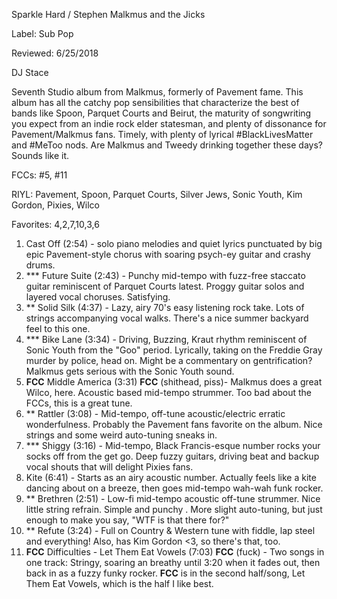 Sparkle Hard / Stephen Malkmus and the Jicks

Label: Sub Pop

Reviewed: 6/25/2018

DJ Stace

Seventh Studio album from Malkmus, formerly of Pavement fame. This album has all the catchy pop sensibilities that characterize the best of bands like Spoon, Parquet Courts and Beirut, the maturity of songwriting you expect from an indie rock elder statesman, and plenty of dissonance for Pavement/Malkmus fans. Timely, with plenty of lyrical #BlackLivesMatter and #MeToo nods. Are Malkmus and Tweedy drinking together these days? Sounds like it.

FCCs: #5, #11

RIYL: Pavement, Spoon, Parquet Courts, Silver Jews, Sonic Youth, Kim Gordon, Pixies, Wilco

Favorites: 4,2,7,10,3,6

1. Cast Off (2:54) - solo piano melodies and quiet lyrics punctuated by big epic Pavement-style chorus with soaring psych-ey guitar and crashy drums.   
2. *** Future Suite (2:43) - Punchy mid-tempo with fuzz-free staccato guitar reminiscent of Parquet Courts latest. Proggy guitar solos and layered vocal choruses. Satisfying.  
3. ** Solid Silk (4:37) - Lazy, airy 70's easy listening rock take. Lots of strings accompanying vocal walks. There's a nice summer backyard feel to this one.  
4. *** Bike Lane (3:34) - Driving, Buzzing, Kraut rhythm reminiscent of Sonic Youth from the "Goo" period.  Lyrically, taking on the Freddie Gray murder by police, head on. Might be a commentary on gentrification? Malkmus gets serious with the Sonic Youth sound.  
5. **FCC** Middle America	(3:31) **FCC** (shithead, piss)- Malkmus does a great Wilco, here. Acoustic based mid-tempo strummer. Too bad about the FCCs, this is a great tune.    
6. ** Rattler (3:08) - Mid-tempo, off-tune acoustic/electric erratic wonderfulness.   Probably the Pavement fans favorite on the album. Nice strings and some weird auto-tuning sneaks in. 
7. *** Shiggy (3:16) - Mid-tempo, Black Francis-esque number rocks your socks off from the get go. Deep fuzzy guitars, driving beat and backup vocal shouts that will delight Pixies fans.    
8. Kite	(6:41) - Starts as an airy acoustic number. Actually feels like a kite dancing about on a breeze, then goes mid-tempo wah-wah funk rocker.  
9. ** Brethren (2:51) - Low-fi mid-tempo acoustic off-tune strummer. Nice little string refrain. Simple and punchy	. More slight auto-tuning, but just enough to make you say, "WTF is that there for?" 
10. ** Refute (3:24) - Full on Country & Western tune with fiddle, lap steel and everything!  Also, has Kim Gordon <3, so there's that, too.    
11. **FCC** Difficulties - Let Them Eat Vowels (7:03) **FCC** (fuck) - Two songs in one track: Stringy, soaring an breathy until 3:20 when it fades out, then back in as a fuzzy funky rocker. **FCC** is in the second half/song, Let Them Eat Vowels, which is the half I like best. 
